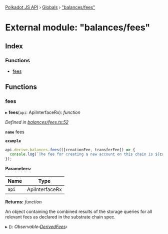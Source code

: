 [Polkadot JS API](../README.md) › [Globals](../globals.md) › ["balances/fees"](_balances_fees_.md)

# External module: "balances/fees"

## Index

### Functions

* [fees](_balances_fees_.md#fees)

## Functions

###  fees

▸ **fees**(`api`: ApiInterfaceRx): *function*

*Defined in [balances/fees.ts:52](https://github.com/polkadot-js/api/blob/ad4a6e6/packages/api-derive/src/balances/fees.ts#L52)*

**`name`** fees

**`example`** 
<BR>

```javascript
api.derive.balances.fees(([creationFee, transferFee]) => {
  console.log(`The fee for creating a new account on this chain is ${creationFee} units. The fee required for making a transfer is ${transferFee} units.`);
});
```

**Parameters:**

Name | Type |
------ | ------ |
`api` | ApiInterfaceRx |

**Returns:** *function*

An object containing the combined results of the storage queries for
all relevant fees as declared in the substrate chain spec.

▸ (): *Observable‹[DerivedFees](../interfaces/_types_.derivedfees.md)›*
